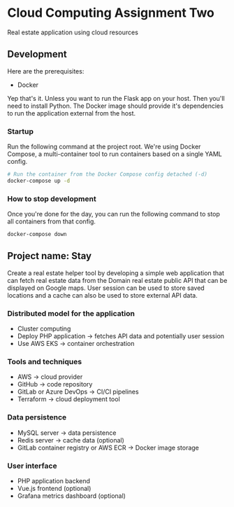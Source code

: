 # Cloud Computing Assignment Two

Real estate application using cloud resources

## Development

Here are the prerequisites:

- Docker

Yep that's it. Unless you want to run the Flask app on your host. Then you'll need to install Python. The Docker image should provide it's dependencies to run the application external from the host.

### Startup

Run the following command at the project root. We're using Docker Compose, a multi-container tool to run containers based on a single YAML config.

```bash
# Run the container from the Docker Compose config detached (-d)
docker-compose up -d
```

### How to stop development

Once you're done for the day, you can run the following command to stop all containers from that config.

```bash
docker-compose down
```

## Project name: Stay

Create a real estate helper tool by developing a simple web application that can fetch real estate data from the Domain real estate public API that can be displayed on Google maps. User session can be used to store saved locations and a cache can also be used to store external API data.

### Distributed model for the application

- Cluster computing
- Deploy PHP application -> fetches API data and potentially user session
- Use AWS EKS -> container orchestration

### Tools and techniques

- AWS -> cloud provider
- GitHub -> code repository
- GitLab or Azure DevOps -> CI/CI pipelines
- Terraform -> cloud deployment tool

### Data persistence

- MySQL server -> data persistence
- Redis server -> cache data (optional)
- GitLab container registry or AWS ECR -> Docker image storage

### User interface

- PHP application backend
- Vue.js frontend (optional)
- Grafana metrics dashboard (optional)
